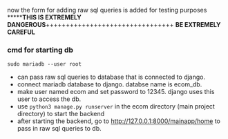 now the form for adding raw sql queries is added for testing purposes
*******************THIS IS EXTREMELY DANGEROUS**************++++++++++++++++++++++++++++++++
**BE EXTREMELY CAREFUL**


### cmd for starting db
` sudo mariadb --user root `


- can pass raw sql queries to database that is connected to django.
- connect mariadb database to django. databse name is ecom_db.
- make user named ecom and set password to 12345. django uses this user to access the db.
- use `python3 manage.py runserver` in the ecom directory (main project directory) to start the backend
- after starting the backend, go to http://127.0.0.1:8000/mainapp/home to pass in raw sql queries to db.